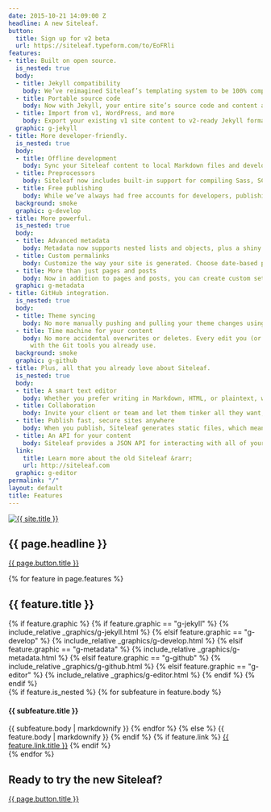 ```yaml
---
date: 2015-10-21 14:09:00 Z
headline: A new Siteleaf.
button:
  title: Sign up for v2 beta
  url: https://siteleaf.typeform.com/to/EoFRli
features:
- title: Built on open source.
  is_nested: true
  body:
  - title: Jekyll compatibility
    body: We’ve reimagined Siteleaf’s templating system to be 100% compatible with Jekyll. We’re keeping the best parts of the Liquid syntax you already love, and making it work with a larger ecosystem. Use any off-the-shelf Jekyll theme, or even take your Siteleaf theme with you.
  - title: Portable source code
    body: Now with Jekyll, your entire site’s source code and content are portable, not just the compiled HTML. Move sites into and out of Siteleaf easily. Even compile it yourself without using Siteleaf. You’ll never be locked into a CMS again.
  - title: Import from v1, WordPress, and more
    body: Export your existing v1 site content to v2-ready Jekyll format using the existing Siteleaf gem (`siteleaf export`). Also import your content from WordPress, Tumblr, Ghost, Drupal, and more using the community-supported Jekyll Import.
  graphic: g-jekyll
- title: More developer-friendly.
  is_nested: true
  body:
  - title: Offline development
    body: Sync your Siteleaf content to local Markdown files and develop your site completely offline. Work faster, even without an internet connection.
  - title: Preprocessors
    body: Siteleaf now includes built-in support for compiling Sass, SCSS, and CoffeeScript, thanks to the power of Jekyll. The future is now.
  - title: Free publishing
    body: While we’ve always had free accounts for developers, publishing was reserved for paid accounts only. We’re now making it possible to publish to GitHub Pages, totally free for developers and open source projects.
  background: smoke
  graphic: g-develop
- title: More powerful.
  is_nested: true
  body:
  - title: Advanced metadata
    body: Metadata now supports nested lists and objects, plus a shiny new interface that supports drag and drop ordering. It’s the metadata editor of your dreams. Lots more coming soon, including magic fields for images, dates, and more.
  - title: Custom permalinks
    body: Customize the way your site is generated. Choose date-based permalinks (`/2015/10/20/hello-world`), pretty permalinks (`/posts/hello-world`), or whatever suits your needs.
  - title: More than just pages and posts
    body: Now in addition to pages and posts, you can create custom sets of content (called Collections), each with their own entries (called Documents). Choose to output your documents just like posts, or simply use them as super-metadata within your theme.
  graphic: g-metadata
- title: GitHub integration.
  is_nested: true
  body:
  - title: Theme syncing
    body: No more manually pushing and pulling your theme changes using the command line. Siteleaf will automatically sync theme changes directly with GitHub, with no need to install a Siteleaf gem.
  - title: Time machine for your content
    body: No more accidental overwrites or deletes. Every edit you (or other authors) make in Siteleaf is synced and backed up to GitHub, including content and theme changes. See a log of all edits, who made them, and revert back to any state
      with the Git tools you already use.
  background: smoke
  graphic: g-github
- title: Plus, all that you already love about Siteleaf.
  is_nested: true
  body:
  - title: A smart text editor
    body: Whether you prefer writing in Markdown, HTML, or plaintext, we’ve got you covered. You can even drag and drop a file into the text editor.
  - title: Collaboration
    body: Invite your client or team and let them tinker all they want, without touching a single line of code. Siteleaf supports different user roles, like Admin, Publisher, or Writer.
  - title: Publish fast, secure sites anywhere
    body: When you publish, Siteleaf generates static files, which means your site loads faster, is more secure, and doesn’t rely on a database or complicated server setup. You're free to publish to FTP, SFTP, Amazon S3, GitHub Pages, and Rackspace Cloud Files.
  - title: An API for your content
    body: Siteleaf provides a JSON API for interacting with all of your Jekyll content. Integrate it into other sites, apps, or anything you want. It’s your data.
  link:
    title: Learn more about the old Siteleaf &rarr;
    url: http://siteleaf.com
  graphic: g-editor
permalink: "/"
layout: default
title: Features
---
```


<section class="section section--blue">
  <div class="wrap wrap--narrow">
    <a href="{{ site.baseurl }}/"><img class="logo" src="/uploads/logo.svg" alt="{{ site.title }}" /></a>
    <h1 class="section__title section__title--headline">{{ page.headline }}</h1>
    <a class="button button--onDark" href="{{ page.button.url }}">{{ page.button.title }}</a>
  </div>
</section>

{% for feature in page.features %}
  <section class="section section--feature{% if feature.background %} section--{{ feature.background }}{% endif %}{% if feature.graphic %} section--graphic{% endif %}">
    <div class="wrap wrap--narrow">
      <h1 class="section__title">{{ feature.title }}</h1>
      {% if feature.graphic %}
        {% if feature.graphic == "g-jekyll" %}
          {% include_relative _graphics/g-jekyll.html %}
        {% elsif feature.graphic == "g-develop" %}
          {% include_relative _graphics/g-develop.html %}
        {% elsif feature.graphic == "g-metadata" %}
          {% include_relative _graphics/g-metadata.html %}
        {% elsif feature.graphic == "g-github" %}
          {% include_relative _graphics/g-github.html %}
        {% elsif feature.graphic == "g-editor" %}
          {% include_relative _graphics/g-editor.html %}
        {% endif %}
      {% endif %}
      <section class="section__text">
        {% if feature.is_nested %}
          {% for subfeature in feature.body %}
            <h4 class="section__subtitle">{{ subfeature.title }}</h4>
            {{ subfeature.body | markdownify }}
          {% endfor %}
        {% else %}
          {{ feature.body | markdownify }}
        {% endif %}
        {% if feature.link %}
          <a class="section__link" href="{{ feature.link.url }}">{{ feature.link.title }}</a>
        {% endif %}
      </section>
    </div>
  </section>
{% endfor %}

<section class="section section--blue">
  <div class="wrap wrap--narrow">
    <h1 class="section__title">Ready to try the new Siteleaf?</h1>
    <a class="button button--onDark" href="{{ page.button.url }}">{{ page.button.title }}</a>
  </div>
</section>